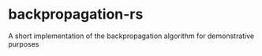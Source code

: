 # backpropagation-rs
A short implementation of the backpropagation algorithm for demonstrative purposes 
